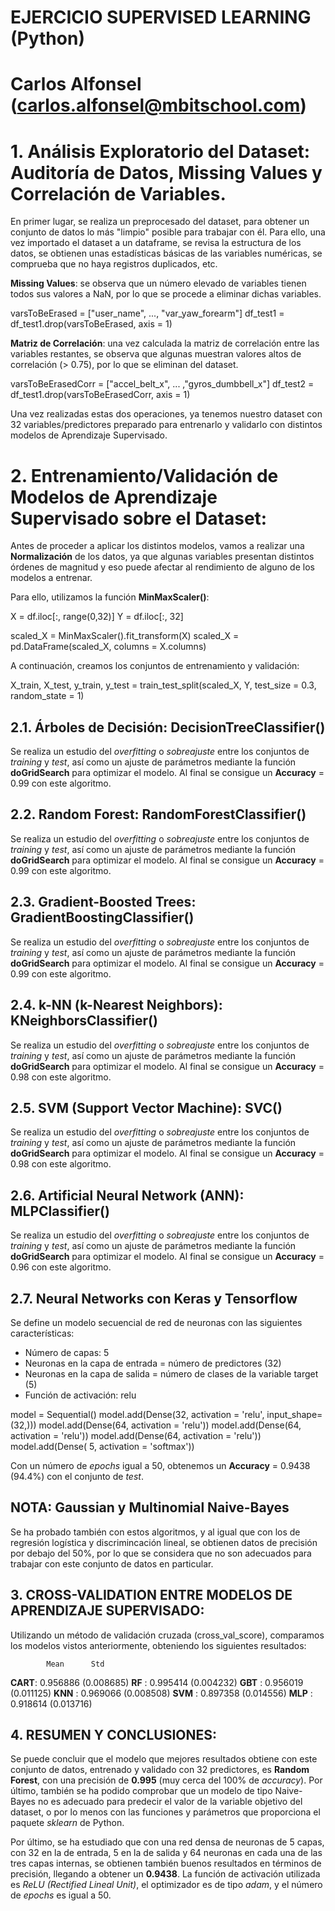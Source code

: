 # EJERCICIO SUPERVISED LEARNING (Python)
# Carlos Alfonsel (carlos.alfonsel@mbitschool.com)

# 1. Análisis Exploratorio del Dataset: Auditoría de Datos, Missing Values y Correlación de Variables.

En primer lugar, se realiza un preprocesado del dataset, para obtener un conjunto de datos lo más "limpio" posible para trabajar con él. Para ello, una vez importado el dataset a un dataframe, se revisa la estructura de los datos, se obtienen unas estadísticas básicas de las variables numéricas, se comprueba que no haya registros duplicados, etc.

**Missing Values**: se observa que un número elevado de variables tienen todos sus valores a NaN, por lo que se procede a eliminar dichas variables.

varsToBeErased = ["user_name", ..., "var_yaw_forearm"]
df_test1       = df_test1.drop(varsToBeErased, axis = 1)

**Matriz de Correlación**: una vez calculada la matriz de correlación entre las variables restantes, se observa que algunas muestran valores altos de correlación (> 0.75), por lo que se eliminan del dataset.

varsToBeErasedCorr = ["accel_belt_x", ... ,"gyros_dumbbell_x"]
df_test2           = df_test1.drop(varsToBeErasedCorr, axis = 1)

Una vez realizadas estas dos operaciones, ya tenemos nuestro dataset con 32 variables/predictores preparado para entrenarlo y validarlo con distintos modelos de Aprendizaje Supervisado.


# 2. Entrenamiento/Validación de Modelos de Aprendizaje Supervisado sobre el Dataset:

Antes de proceder a aplicar los distintos modelos, vamos a realizar una **Normalización** de los datos, ya que algunas variables presentan distintos órdenes de magnitud y eso puede afectar al rendimiento de alguno de los modelos a entrenar.

Para ello, utilizamos la función **MinMaxScaler()**:

X = df.iloc[:, range(0,32)]
Y = df.iloc[:, 32]

scaled_X = MinMaxScaler().fit_transform(X)
scaled_X = pd.DataFrame(scaled_X, columns = X.columns)

A continuación, creamos los conjuntos de entrenamiento y validación:

X_train, X_test, y_train, y_test = train_test_split(scaled_X, Y, test_size = 0.3, random_state = 1)

## 2.1. Árboles de Decisión: DecisionTreeClassifier()

Se realiza un estudio del *overfitting* o *sobreajuste* entre los conjuntos de *training* y *test*, así como un ajuste de parámetros mediante la función **doGridSearch** para optimizar el modelo. Al final se consigue un **Accuracy** = 0.99 con este algoritmo.

## 2.2. Random Forest: RandomForestClassifier()

Se realiza un estudio del *overfitting* o *sobreajuste* entre los conjuntos de *training* y *test*, así como un ajuste de parámetros mediante la función **doGridSearch** para optimizar el modelo. Al final se consigue un **Accuracy** = 0.99 con este algoritmo.

## 2.3. Gradient-Boosted Trees: GradientBoostingClassifier()

Se realiza un estudio del *overfitting* o *sobreajuste* entre los conjuntos de *training* y *test*, así como un ajuste de parámetros mediante la función **doGridSearch** para optimizar el modelo. Al final se consigue un **Accuracy** = 0.99 con este algoritmo.

## 2.4. k-NN (k-Nearest Neighbors): KNeighborsClassifier()

Se realiza un estudio del *overfitting* o *sobreajuste* entre los conjuntos de *training* y *test*, así como un ajuste de parámetros mediante la función **doGridSearch** para optimizar el modelo. Al final se consigue un **Accuracy** = 0.98 con este algoritmo.

## 2.5. SVM (Support Vector Machine): SVC()

Se realiza un estudio del *overfitting* o *sobreajuste* entre los conjuntos de *training* y *test*, así como un ajuste de parámetros mediante la función **doGridSearch** para optimizar el modelo. Al final se consigue un **Accuracy** = 0.98 con este algoritmo.

## 2.6. Artificial Neural Network (ANN): MLPClassifier()

Se realiza un estudio del *overfitting* o *sobreajuste* entre los conjuntos de *training* y *test*, así como un ajuste de parámetros mediante la función **doGridSearch** para optimizar el modelo. Al final se consigue un **Accuracy** = 0.96 con este algoritmo.

## 2.7. Neural Networks con Keras y Tensorflow

Se define un modelo secuencial de red de neuronas con las siguientes características:

- Número de capas: 5
- Neuronas en la capa de entrada = número de predictores (32)
- Neuronas en la capa de salida  = número de clases de la variable target (5)
- Función de activación: relu

model = Sequential()
model.add(Dense(32, activation = 'relu', input_shape=(32,)))
model.add(Dense(64, activation = 'relu'))
model.add(Dense(64, activation = 'relu'))
model.add(Dense(64, activation = 'relu'))
model.add(Dense( 5, activation = 'softmax'))

Con un número de *epochs* igual a 50, obtenemos un **Accuracy** = 0.9438 (94.4%) con el conjunto de *test*.

## NOTA: Gaussian y Multinomial Naive-Bayes

Se ha probado también con estos algoritmos, y al igual que con los de regresión logística y discrimincación lineal, se obtienen datos de precisión por debajo del 50%, por lo que se considera que no son adecuados para trabajar con este conjunto de datos en particular.


## 3. CROSS-VALIDATION ENTRE MODELOS DE APRENDIZAJE SUPERVISADO:

Utilizando un método de validación cruzada (cross_val_score), comparamos los modelos vistos anteriormente, obteniendo los siguientes resultados:

            Mean      Std
**CART**: 0.956886 (0.008685)
**RF**  : 0.995414 (0.004232)
**GBT** : 0.956019 (0.011125)
**KNN** : 0.969066 (0.008508)
**SVM** : 0.897358 (0.014556)
**MLP** : 0.918614 (0.013716)

## 4. RESUMEN Y CONCLUSIONES:

Se puede concluir que el modelo que mejores resultados obtiene con este conjunto de datos, entrenado y validado con 32 predictores, es **Random Forest**, con una precisión de **0.995** (muy cerca del 100% de *accuracy*). Por último, también se ha podido comprobar que un modelo de tipo Naive-Bayes no es adecuado para predecir el valor de la variable objetivo del dataset, o por lo menos con las funciones y parámetros que proporciona el paquete *sklearn* de Python.

Por último, se ha estudiado que con una red densa de neuronas de 5 capas, con 32 en la de entrada, 5 en la de salida y 64 neuronas en cada una de las tres capas internas, se obtienen también buenos resultados en términos de precisión, llegando a obtener un **0.9438**. La función de activación utilizada es *ReLU (Rectified Lineal Unit)*, el optimizador es de tipo *adam*, y el número de *epochs* es igual a 50.
